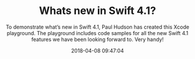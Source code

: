---
title: "Whats new in Swift 4.1?"
subtitle: "To demonstrate what’s new in Swift 4.1, Paul Hudson has created this Xcode playground. The playground includes code samples for all the new Swift 4.1 features we have been looking forward to. Very handy!"
tags: ["swift-4-1","playground"]
link: "https://github.com/twostraws/whats-new-in-swift-4-1"
date: "2018-04-08 09:47:04"
---